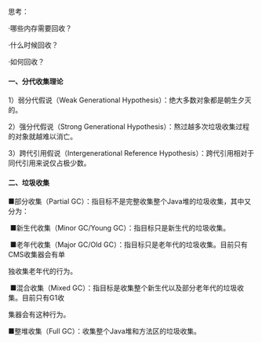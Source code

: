 思考：



·哪些内存需要回收？ 

·什么时候回收？ 

·如何回收？ 





#### 一、分代收集理论

1）弱分代假说（Weak Generational Hypothesis）：绝大多数对象都是朝生夕灭的。 

2）强分代假说（Strong Generational Hypothesis）：熬过越多次垃圾收集过程的对象就越难以消亡。

3）跨代引用假说（Intergenerational Reference Hypothesis）：跨代引用相对于同代引用来说仅占极少数。



#### 二、垃圾收集

■部分收集（Partial GC）：指目标不是完整收集整个Java堆的垃圾收集，其中又分为： 

​		■新生代收集（Minor GC/Young GC）：指目标只是新生代的垃圾收集。 

​		■老年代收集（Major GC/Old GC）：指目标只是老年代的垃圾收集。目前只有CMS收集器会有单 

独收集老年代的行为。 

​		■混合收集（Mixed GC）：指目标是收集整个新生代以及部分老年代的垃圾收集。目前只有G1收 

集器会有这种行为。 



■整堆收集（Full GC）：收集整个Java堆和方法区的垃圾收集。